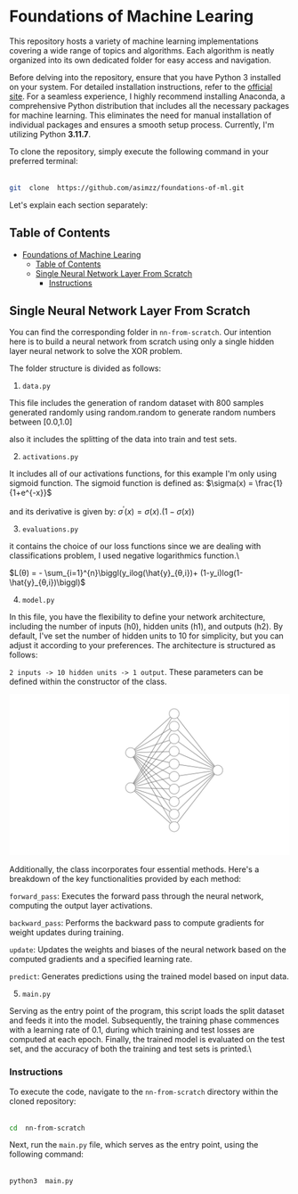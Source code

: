 # Foundations of Machine Learing

This repository hosts a variety of machine learning implementations covering a wide range of topics and algorithms. Each algorithm is neatly organized into its own dedicated folder for easy access and navigation.

Before delving into the repository, ensure that you have Python 3 installed on your system. For detailed installation instructions, refer to the [official site](https://www.python.org/downloads/). For a seamless experience, I highly recommend installing Anaconda, a comprehensive Python distribution that includes all the necessary packages for machine learning. This eliminates the need for manual installation of individual packages and ensures a smooth setup process. Currently, I'm utilizing Python **3.11.7**.

To clone the repository, simply execute the following command in your preferred terminal:

```bash

git  clone  https://github.com/asimzz/foundations-of-ml.git

```

Let's explain each section separately:

## Table of Contents

- [Foundations of Machine Learing](#foundations-of-machine-learing)
  - [Table of Contents](#table-of-contents)
  - [Single Neural Network Layer From Scratch](#single-neural-network-layer-from-scratch)
    - [Instructions](#instructions)

## Single Neural Network Layer From Scratch

You can find the corresponding folder in `nn-from-scratch`. Our intention here is to build a neural network from scratch using only a single hidden layer neural network to solve the XOR problem.

The folder structure is divided as follows:

1.  `data.py`

This file includes the generation of random dataset with 800 samples generated randomly using random.random to generate random numbers between [0.0,1.0]

also it includes the splitting of the data into train and test sets.

2.  `activations.py`

It includes all of our activations functions, for this example I'm only using sigmoid function. The sigmoid function is defined as:
$\sigma(x) = \frac{1}{1+e^{-x}}$

and its derivative is given by:
$\sigma^{'}({x}) = \sigma(x) .(1-\sigma(x))$

3.  `evaluations.py`

it contains the choice of our loss functions since we are dealing with classifications problem, I used negative logarithmics function.\

$L(θ) = -  \sum_{i=1}^{n}\biggl(y_ilog(\hat{y}_{θ,i})+  (1-y_i)log(1-\hat{y}_{θ,i})\biggl)$

4.  `model.py`

In this file, you have the flexibility to define your network architecture, including the number of inputs (h0), hidden units (h1), and outputs (h2). By default, I've set the number of hidden units to 10 for simplicity, but you can adjust it according to your preferences. The architecture is structured as follows:

`2 inputs -> 10 hidden units -> 1 output`. These parameters can be defined within the constructor of the class.

![Single Hidden Layer Neural Network](nn.svg)

Additionally, the class incorporates four essential methods. Here's a breakdown of the key functionalities provided by each method:

`forward_pass`: Executes the forward pass through the neural network, computing the output layer activations.

`backward_pass`: Performs the backward pass to compute gradients for weight updates during training.

`update`: Updates the weights and biases of the neural network based on the computed gradients and a specified learning rate.

`predict`: Generates predictions using the trained model based on input data.

5.  `main.py`

Serving as the entry point of the program, this script loads the split dataset and feeds it into the model. Subsequently, the training phase commences with a learning rate of 0.1, during which training and test losses are computed at each epoch. Finally, the trained model is evaluated on the test set, and the accuracy of both the training and test sets is printed.\

### Instructions

To execute the code, navigate to the `nn-from-scratch` directory within the cloned repository:

```bash

cd  nn-from-scratch

```

Next, run the `main.py` file, which serves as the entry point, using the following command:

```bash

python3  main.py

```
